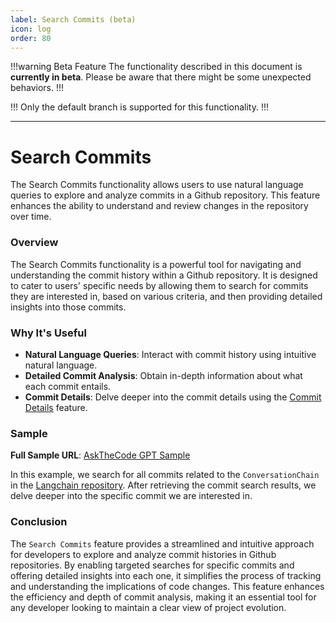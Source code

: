 ```yaml
---
label: Search Commits (beta)
icon: log
order: 80
---
```


!!!warning Beta Feature
The functionality described in this document is **currently in beta**. Please be aware that there might be some unexpected behaviors.
!!!

!!!
Only the default branch is supported for this functionality.
!!!

---

# Search Commits

The Search Commits functionality allows users to use natural language queries to explore and analyze commits in a Github repository. This feature enhances the ability to understand and review changes in the repository over time.

### Overview

The Search Commits functionality is a powerful tool for navigating and understanding the commit history within a Github repository. It is designed to cater to users' specific needs by allowing them to search for commits they are interested in, based on various criteria, and then providing detailed insights into those commits.

### Why It's Useful

- **Natural Language Queries**: Interact with commit history using intuitive natural language.
- **Detailed Commit Analysis**: Obtain in-depth information about what each commit entails.
- **Commit Details**: Delve deeper into the commit details using the [Commit Details](/features/commits/commit-details) feature.

### Sample

**Full Sample URL**: [AskTheCode GPT Sample](https://chat.openai.com/share/14b32233-8299-401c-8159-26f9106b0999)

In this example, we search for all commits related to the `ConversationChain` in the [Langchain repository](https://github.com/langchain-ai/langchain). After retrieving the commit search results, we delve deeper into the specific commit we are interested in.

### Conclusion

The `Search Commits` feature provides a streamlined and intuitive approach for developers to explore and analyze commit histories in Github repositories. By enabling targeted searches for specific commits and offering detailed insights into each one, it simplifies the process of tracking and understanding the implications of code changes. This feature enhances the efficiency and depth of commit analysis, making it an essential tool for any developer looking to maintain a clear view of project evolution.
